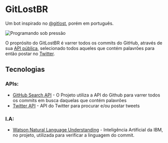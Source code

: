 # GitLostBR
Um bot inspirado no [@gitlost](http://twitter.com/gitlost), porém em português.

![Programando sob pressão](http://giphygifs.s3.amazonaws.com/media/dbtDDSvWErdf2/giphy.gif)

O proprósito do GitLostBR é varrer todos os commits do GitHub, através de sua [API pública](https://api.github.com), selecionado todos aqueles que contém palavrões para então postar no [Twitter](https://twitter.com/GitLostBR).

## Tecnologias
### APIs:
 - [GitHub Search API](https://developer.github.com/v3/search/#search-commits) - O Projeto utiliza a API do Github para varrer todos os commits em busca daquelas que contém palavrões
 - [Twitter API](https://developer.twitter.com/en/docs.html) - API do Twitter para procurar e/ou postar tweets
### I.A:
 - [Watson Natural Language Understanding](https://www.ibm.com/watson/services/natural-language-understanding/) - Inteligência Artificial da IBM, no projeto, utilizada para verificar a linguagem do commit.
